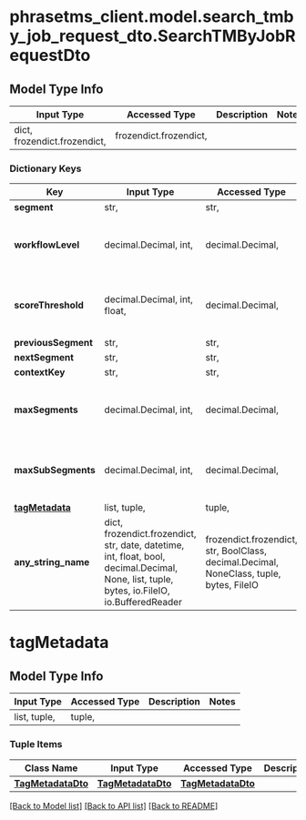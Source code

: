 # phrasetms_client.model.search_tmby_job_request_dto.SearchTMByJobRequestDto

## Model Type Info

| Input Type                   | Accessed Type          | Description | Notes |
| ---------------------------- | ---------------------- | ----------- | ----- |
| dict, frozendict.frozendict, | frozendict.frozendict, |             |

### Dictionary Keys

| Key                             | Input Type                                                                                                                                  | Accessed Type                                                                           | Description                                                        | Notes                                     |
| ------------------------------- | ------------------------------------------------------------------------------------------------------------------------------------------- | --------------------------------------------------------------------------------------- | ------------------------------------------------------------------ | ----------------------------------------- |
| **segment**                     | str,                                                                                                                                        | str,                                                                                    |                                                                    |
| **workflowLevel**               | decimal.Decimal, int,                                                                                                                       | decimal.Decimal,                                                                        |                                                                    | [optional] value must be a 32 bit integer |
| **scoreThreshold**              | decimal.Decimal, int, float,                                                                                                                | decimal.Decimal,                                                                        |                                                                    | [optional] value must be a 64 bit float   |
| **previousSegment**             | str,                                                                                                                                        | str,                                                                                    |                                                                    | [optional]                                |
| **nextSegment**                 | str,                                                                                                                                        | str,                                                                                    |                                                                    | [optional]                                |
| **contextKey**                  | str,                                                                                                                                        | str,                                                                                    |                                                                    | [optional]                                |
| **maxSegments**                 | decimal.Decimal, int,                                                                                                                       | decimal.Decimal,                                                                        | Default: 5                                                         | [optional] value must be a 32 bit integer |
| **maxSubSegments**              | decimal.Decimal, int,                                                                                                                       | decimal.Decimal,                                                                        | Default: 5                                                         | [optional] value must be a 32 bit integer |
| **[tagMetadata](#tagMetadata)** | list, tuple,                                                                                                                                | tuple,                                                                                  |                                                                    | [optional]                                |
| **any_string_name**             | dict, frozendict.frozendict, str, date, datetime, int, float, bool, decimal.Decimal, None, list, tuple, bytes, io.FileIO, io.BufferedReader | frozendict.frozendict, str, BoolClass, decimal.Decimal, NoneClass, tuple, bytes, FileIO | any string name can be used but the value must be the correct type | [optional]                                |

# tagMetadata

## Model Type Info

| Input Type   | Accessed Type | Description | Notes |
| ------------ | ------------- | ----------- | ----- |
| list, tuple, | tuple,        |             |

### Tuple Items

| Class Name                              | Input Type                              | Accessed Type                           | Description | Notes |
| --------------------------------------- | --------------------------------------- | --------------------------------------- | ----------- | ----- |
| [**TagMetadataDto**](TagMetadataDto.md) | [**TagMetadataDto**](TagMetadataDto.md) | [**TagMetadataDto**](TagMetadataDto.md) |             |

[[Back to Model list]](../../README.md#documentation-for-models) [[Back to API list]](../../README.md#documentation-for-api-endpoints) [[Back to README]](../../README.md)

